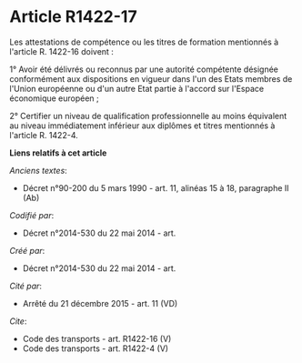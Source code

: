 # Article R1422-17

Les attestations de compétence ou les titres de formation mentionnés à l'article R. 1422-16 doivent : 

1° Avoir été délivrés ou reconnus par une autorité compétente désignée conformément aux dispositions en vigueur dans l'un des
Etats membres de l'Union européenne ou d'un autre Etat partie à l'accord sur l'Espace économique européen ; 

2° Certifier un niveau de qualification professionnelle au moins équivalent au niveau immédiatement inférieur aux diplômes et
titres mentionnés à l'article R. 1422-4.

**Liens relatifs à cet article**

_Anciens textes_:

  - Décret n°90-200 du 5 mars 1990 - art. 11, alinéas 15 à 18, paragraphe II (Ab)

_Codifié par_:

  - Décret n°2014-530 du 22 mai 2014 - art.

_Créé par_:

  - Décret n°2014-530 du 22 mai 2014 - art.

_Cité par_:

  - Arrêté du 21 décembre 2015 - art. 11 (VD)

_Cite_:

  - Code des transports - art. R1422-16 (V)
  - Code des transports - art. R1422-4 (V)
